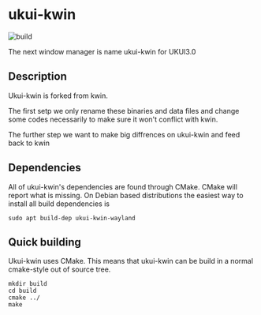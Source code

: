 # ukui-kwin

![build](https://github.com/ukui/ukui-kwin/workflows/build/badge.svg?branch=master)

The next window manager is name ukui-kwin for UKUI3.0

## Description
Ukui-kwin is forked from kwin.

The first setp we only rename these binaries and data files and change some codes necessarily to make sure it won't conflict with kwin.

The further step we want to make big diffrences on ukui-kwin and feed back to kwin

## Dependencies
All of ukui-kwin's dependencies are found through CMake. CMake will report what is missing.
On Debian based distributions the easiest way to install all build dependencies is

    sudo apt build-dep ukui-kwin-wayland

## Quick building
  
Ukui-kwin uses CMake. This means that ukui-kwin can be build in a normal cmake-style out of source tree.

    mkdir build
    cd build
    cmake ../
    make


